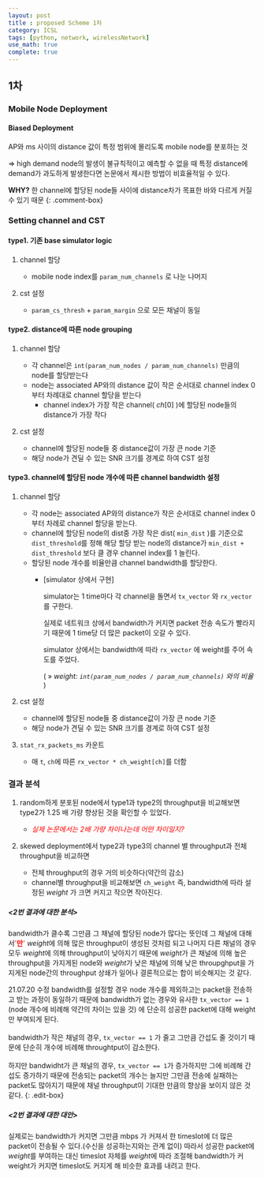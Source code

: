 ```yaml
---
layout: post
title : proposed Scheme 1차 
category: ICSL
tags: [python, network, wirelessNetwork]
use_math: true
complete: true
---
```


## 1차

### Mobile Node Deployment

#### Biased Deployment

AP와 ms 사이의 distance 값이 특정 범위에 몰리도록 mobile node를 분포하는 것

⇒ high demand node의 발생이 불규칙적이고 예측할 수 없을 때 특정 distance에 demand가 과도하게 발생한다면 논문에서 제시한 방법이 비효율적일 수 있다.


**WHY?**
한 channel에 할당된 node들 사이에 distance차가 목표한 바와 다르게 커질 수 있기 때문
{: .comment-box}


### Setting channel and CST

#### type1. 기존 base simulator logic

1. channel 할당
   * mobile node index를 `param_num_channels` 로 나눈 나머지

2. cst 설정
    * `param_cs_thresh` + `param_margin` 으로 모든 채널이 동일

#### type2. distance에 따른 node grouping

1. channel 할당
    * 각 channel은 `int(param_num_nodes / param_num_channels)` 만큼의 node를 할당받는다
    * node는 associated AP와의 distance 값이 작은 순서대로 channel index 0부터 차례대로 channel 할당을 받는다
        + channel index가 가장 작은 channel( $ch[0]$ )에 할당된 node들의 distance가 가장 작다
  
2. cst 설정
   * channel에 할당된 node들 중 distance값이 가장 큰 node 기준
   * 해당 node가 견딜 수 있는 SNR 크기를 경계로 하여 CST 설정

#### type3. channel에 할당된 node 개수에 따른 channel bandwidth 설정

1. channel 할당
    * 각 node는 associated AP와의 distance가 작은 순서대로 channel index 0부터 차례로 channel 할당을 받는다.
    * channel에 할당된 node의 dist중 가장 작은 dist( `min_dist` )를 기준으로 `dist_threshold`를 정해 해당 할당 받는 node의 distance가 `min_dist + dist_threshold` 보다 클 경우 channel index를 1 늘린다.
    * 할당된 node 개수를 비율만큼 channel bandwidth를 할당한다.
       + [simulator 상에서 구현]

            simulator는 1 time마다 각 channel을 돌면서 `tx_vector` 와 `rx_vector` 를 구한다.

            실제로 네트워크 상에서 bandwidth가 커지면 packet 전송 속도가 빨라지기 때문에 1 time당 더 많은 packet이 오갈 수 있다.

            simulator 상에서는 bandwidth에 따라 `rx_vector` 에 weight를 주어 속도를 주었다.

            ( » *weight: `int(param_num_nodes / param_num_channels)` 와의 비율* )
2. cst 설정
   * channel에 할당된 node들 중 distance값이 가장 큰 node 기준
   * 해당 node가 견딜 수 있는 SNR 크기를 경계로 하여 CST 설정

3. `stat_rx_packets_ms` 카운트
   * 매 `t`, `ch`에 따른 `rx_vector * ch_weight[ch]`를 더함


### 결과 분석

1. random하게 분포된 node에서 $\text{type1}$과 $\text{type2}$의 throughput을 비교해보면 $\text{type2}$가 $1.25$ 배 가량 향상된 것을 확인할 수 있었다.
    + <span style="color: red;">*실제 논문에서는 2배 가량 차이나는데 어떤 차이일지?*</span>
  
2. skewed deployment에서 $\text{type2}$과 $\text{type3}$의 channel 별 throughput과 전체 throughput을 비교하면
   + 전체 throughput의 경우 거의 비슷하다(약간의 감소)
   +  channel별 throughput을 비교해보면 `ch_weight` 즉, bandwidth에 따라 설정된 $weight$ 가 크면 커지고 작으면 작아진다.
    

##### <2번 결과에 대한 분석>  

bandwidth가 클수록 그만큼 그 채널에 할당된 node가 많다는 뜻인데 그 채널에 대해서<span style="color: red;">'**만**'</span> $weight$에 의해 많은 throughput이 생성된 것처럼 되고 나머지 다른 채널의 경우 모두 $weight$에 의해 throughput이 낮아지기 때문에 $weight$가 큰 채널에 의해 높은 throughput을 가지게된 node와 $weight$가 낮은 채널에 의해 낮은 throupghput을 가지게된 node간의 throughput 상쇄가 일어나 결론적으로는 합이 비슷해지는 것 같다.


<span class="edit-info">21.07.20 수정</span>
bandwidth를 설정할 경우 node 개수를 제외하고는 packet을 전송하고 받는 과정이 동일하기 때문에 bandwidth가 없는 경우와 유사한 `tx_vector == 1` (node 개수에 비례해 약간의 차이는 있을 것) 에 단순히 성공한 packet에 대해 weight만 부여되게 된다.   
<br>
bandwidth가 작은 채널의 경우, `tx_vector == 1` 가 줄고 그만큼 간섭도 줄 것이기 때문에 단순히 개수에 비례해 throughtput이 감소한다.  
<br>
하지만 bandwidht가 큰 채널의 경우, `tx_vector == 1`가 증가하지만 그에 비례해 간섭도 증가하기 때문에 전송되는 packet의 개수는 늘지만 그만큼 전송에 실패하는 packet도 많아지기 때문에 채널 throughput이 기대한 만큼의 향상을 보이지 않은 것 같다.
{: .edit-box}


##### <2번 결과에 대한 대안>

실제로는 bandwidth가 커지면 그만큼 $\text{mbps}$ 가 커져서 한 timeslot에 더 많은 packet이 전송될 수 있다.(수신을 성공하는지와는 관계 없이)
따라서 성공한 packet에 $weight$를 부여하는 대신 timeslot 자체를 $weight$에 따라 조절해 bandwidth가 커 weight가 커지면 timeslot도 커지게 해 비슷한 효과를 내려고 한다.
